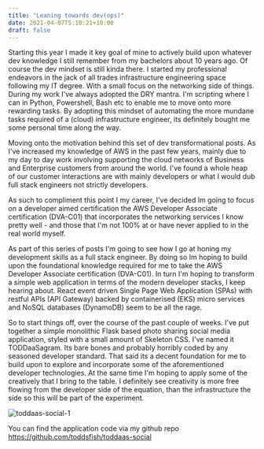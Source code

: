 ```yaml
---
title: "Leaning towards dev(ops)"
date: 2021-04-07T5:10:21+10:00
draft: false
---
```

Starting this year I made it key goal of mine to actively build upon whatever dev knowledge I still remember from my bachelors about 10 years ago.  Of course the dev mindset is still kinda there.  I started my professional endeavors in the jack of all trades infrastructure engineering space following my IT degree.  With a small focus on the networking side of things.  During my work I've always adopted the DRY mantra.  I'm  scripting where I can in Python, Powershell, Bash etc to enable me to move onto more rewarding tasks.  By adopting this mindset of automating the more mundane tasks required of a (cloud) infrastructure engineer, its definitely bought me some personal time along the way.

Moving onto the motivation behind this set of dev transformational posts.  As I've increased my knowledge of AWS in the past few years, mainly due to my day to day work involving supporting the cloud networks of Business and Enterprise customers from around the world.  I've found a whole heap of our customer interactions are with mainly developers or what I would dub full stack engineers not strictly developers.

As such to compliment this point I my career, I've decided Im going to focus on a developer aimed certification the AWS Developer Associate certification (DVA-C01) that incorporates the networking services I know pretty well - and those that I'm not 100% at or have never applied to in the real world myself.

As part of this series of posts I'm going to see how I go at honing my development skills as a full stack engineer.  By doing so Im hoping to build upon the foundational knowledge required for me to take the AWS Developer Associate certification (DVA-C01).  In turn I'm hoping to transform a simple web application in terms of the modern developer stacks, I keep hearing about.  React event driven Single Page Web Application (SPAs) with restful APIs (API Gateway) backed by containerised (EKS) micro services and NoSQL databases (DynamoDB) seem to be all the rage.

So to start things off, over the course of the past couple of weeks.  I've put together a simple monolithic Flask based photo sharing social media application, styled with a small amount of Skeleton CSS. I've named it TODDaaSagram.  Its bare bones and probably horribly coded by any seasoned developer standard.  That said its a decent foundation for me to build upon to explore and incorporate some of the aforementioned developer technologies.  At the same time I'm hoping to apply some of the creatively that I bring to the table.  I definitely see creativity is more free flowing from the developer side of the equation, than the infrastructure the side so this will be part of the experiment.


![toddaas-social-1](/img/toddaas-social-1.gif)

You can find the application code via my github repo https://github.com/toddsfish/toddaas-social
